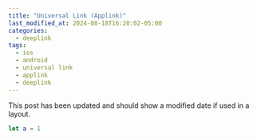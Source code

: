 ```yaml
---
title: "Universal Link (Applink)"
last_modified_at: 2024-08-18T16:20:02-05:00
categories:
  - deeplink
tags:
  - ios
  - android
  - universal link
  - applink
  - deeplink
---
```


This post has been updated and should show a modified date if used in a layout.


```swift 
let a = 1
```
